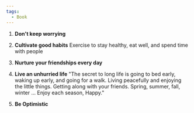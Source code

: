 ```yaml
---
tags:
  - Book
---
```


1. **Don't keep worrying**

2. **Cultivate good habits** 
	 Exercise to stay healthy, eat well, and spend time with people 

3. **Nurture your friendships every day** 

4. **Live an unhurried life**
	"The secret to long life is going to bed early, waking up early, and going for a walk. Living peacefully and enjoying the little things. Getting along with your friends. Spring, summer, fall, winter ... Enjoy each season, Happy."

5. **Be Optimistic** 